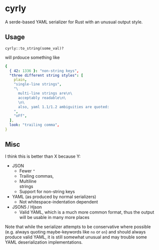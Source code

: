 # cyrly

A serde-based YAML serializer for Rust with an unusual output style.

## Usage

```rust,ignore
cyrly::to_string(some_val)?
```
will prdouce something like
```yaml
{
  { 42: 1336 }: "non-string keys",
  "three different string styles": [
    plain,
    "single-line strings",
    "\
      multi-line strings are\n\
      acceptably readable\n\
      \n\
      also, yaml 1.1/1.2 ambiguities are quoted:
    ",
    "oFf",
  ],
  look: "trailing comma",
}
```

## Misc

I think this is better than X because Y:
 * JSON
   * Fewer `"`
   * Trailing commas,
   * Multiline  
     strings
   * Support for non-string keys
 * YAML (as produced by normal serializers)
   * Not whitespace-indentation dependent
 * JSON5 / Hjson
   * Valid YAML, which is a much more common format, thus the output will be usable in many more places

Note that while the serializer attempts to be conservative where possible
(e.g. always quoting maybe-keywords like `no` or `on`)
and should always produce valid YAML,
it is still somewhat unusual and may trouble some YAML deserialization implementations.
